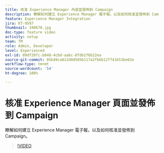 ```yaml
---
title: 核准 Experience Manager 內容並發佈到 Campaign
description: 瞭解如何建立 Experience Manager 電子報，以及如何核准並發佈到 Campaign。
feature: Experience Manager Integration
jira: KT-9597
thumbnail: 340678.jpg
doc-type: feature video
activity: setup
team: TM
role: Admin, Developer
level: Experienced
exl-id: 09df20fc-b848-4cbd-aabc-8fdb1f6b22ea
source-git-commit: 05b49ca012d0d505b117a2fb6b12ff41b51be63e
workflow-type: tm+mt
source-wordcount: '54'
ht-degree: 100%

---
```


# 核准 Experience Manager 頁面並發佈到 Campaign

瞭解如何建立 Experience Manager 電子報，以及如何核准並發佈到 Campaign。

>[!VIDEO](https://video.tv.adobe.com/v/340678?quality=12&learn=on)
